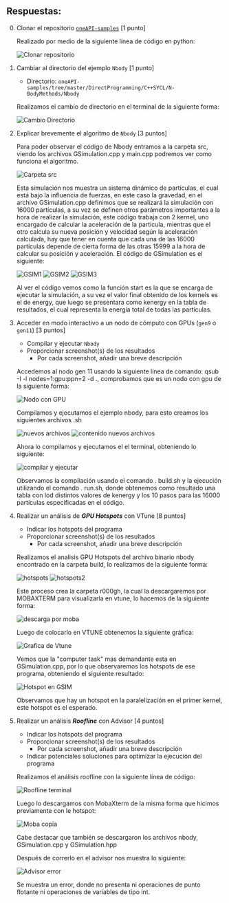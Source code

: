 ## Respuestas:
0. Clonar el repositorio [`oneAPI-samples`](https://github.com/oneapi-src/oneAPI-samples) [1 punto]

    Realizado por medio de la siguiente línea de código en python: 
    
    ![Clonar repositorio](clon.png)

1. Cambiar al directorio del ejemplo `Nbody`  [1 punto]
    - Directorio: `oneAPI-samples/tree/master/DirectProgramming/C++SYCL/N-BodyMethods/Nbody`

    Realizamos el cambio de directorio en el terminal de la siguiente forma: 
    
    ![Cambio Directorio](cambio_dir.png)
    
2. Explicar brevemente el algoritmo de `Nbody` [3 puntos]

    Para poder observar el código de Nbody entramos a la carpeta src, viendo los archivos GSimulation.cpp y main.cpp podremos ver como funciona el algoritmo.
    
    ![Carpeta src](carpetasrc.png)
    
    Esta simulación nos muestra un sistema dinámico de partículas, el cual está bajo la influencia de fuerzas, en este caso la gravedad, en el archivo GSimulation.cpp definimos que se realizará la simulación con 16000 partículas, a su vez se definen otros parámetros importantes a la hora de realizar la simulación, este código trabaja con 2 kernel, uno encargado de calcular la aceleración de la partícula, mientras que el otro calcula su nueva posición y velocidad según la aceleración calculada, hay que tener en cuenta que cada una de las 16000 partículas depende de cierta forma de las otras 15999 a la hora de calcular su posición y aceleración. El código de GSimulation es el siguiente:
    
     ![GSIM1](GSIM1.png) ![GSIM2](GSIM2.png) ![GSIM3](GSIM3.png)

    Al ver el código vemos como la función start es la que se encarga de ejecutar la simulación, a su vez el valor final obtenido de los kernels es el de energy, que luego se presentara como kenergy en la tabla de resultados, el cual representa la energía total de todas las partículas.
    
3. Acceder en modo interactivo a un nodo de cómputo con GPUs (`gen9` o `gen11`) [3 puntos]
    - Compilar y ejecutar `Nbody`
    - Proporcionar screenshot(s) de los resultados
        - Por cada screenshot, añadir una breve descripción
   
   
    Accedemos al nodo gen 11 usando la siguiente línea de comando: qsub  -I  -l nodes=1:gpu:ppn=2 -d ., comprobamos que es un nodo con gpu de la siguiente forma:
    
    ![Nodo con GPU](nodo_gpu.png)
    
    Compilamos y ejecutamos el ejemplo nbody, para esto creamos los siguientes archivos .sh
    
    ![nuevos archivos](newfiles.png) ![contenido nuevos archivos](content_newfiles.png)
    
    Ahora lo compilamos y ejecutamos el el terminal, obteniendo lo siguiente:
    
    ![compilar y ejecutar](compi_ejec.png)
    
    Observamos la compilación usando el comando . build.sh y la ejecución utilizando el comando . run.sh, donde obtenemos como resultado una tabla con lod distintos valores de kenergy y los 10 pasos para las 16000 partículas especificadas en el código.
    
4. Realizar un análisis de _**GPU Hotspots**_ con VTune [8 puntos]
    - Indicar los hotspots del programa
    - Proporcionar screenshot(s) de los resultados
      - Por cada screenshot, añadir una breve descripción
      
    Realizamos el analisis GPU Hotspots del archivo binario nbody encontrado en la carpeta build, lo realizamos de la siguiente forma:
    
    ![hotspots](hotspots.png) ![hotspots2](hotspots2.png)
    
    Este proceso crea la carpeta r000gh, la cual la descargaremos por MOBAXTERM para visualizarla en vtune, lo hacemos de la siguiente forma:
    
    ![descarga por moba](mobacopy.png)
    
    Luego de colocarlo en VTUNE obtenemos la siguiente gráfica:
    
    ![Grafica de Vtune](grafica_vtune.png)
    
    Vemos que la "computer task" mas demandante esta en GSimulation.cpp, por lo que observaremos los hotspots de ese programa, obteniendo el siguiente resultado:
    
    ![Hotspot en GSIM](hot_sim.png)
    
    Observamos que hay un hotspot en la paralelización en el primer kernel, este hotspot es el esperado.
    
5. Realizar un análisis _**Roofline**_ con Advisor [4 puntos]
    - Indicar los hotspots del programa
    - Proporcionar screenshot(s) de los resultados
      - Por cada screenshot, añadir una breve descripción
    - Indicar potenciales soluciones para optimizar la ejecución del programa
    
    
    Realizamos el análisis roofline con la siguiente línea de código:
    
    ![Roofline terminal](roof.png)
    
    Luego lo descargamos con MobaXterm de la misma forma que hicimos previamente con le hotspot:
    
    ![Moba copia](roofmoba.png)
    
    Cabe destacar que también se descargaron los archivos nbody, GSimulation.cpp y GSimulation.hpp
    
    Después de correrlo en el advisor nos muestra lo siguiente:
    
    ![Advisor error](error_advisor.png)
    
    Se muestra un error, donde no presenta ni operaciones de punto flotante ni operaciones de variables de tipo int.
    
    